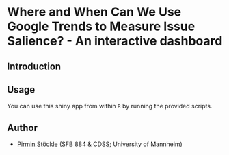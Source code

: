 # Where and When Can We Use Google Trends to Measure Issue Salience? - An interactive dashboard

## Introduction


## Usage
You can use this shiny app from within `R` by running the provided scripts.



## Author
- [Pirmin Stöckle](https://gess.uni-mannheim.de/doctoral-programs/social-and-behavioral-sciences-cdss/students/people/show/pirmin-stoeckle.html) (SFB 884 & CDSS; University of Mannheim)

